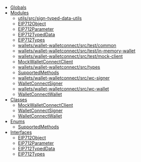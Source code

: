 * [Globals](globals.md)
* [Modules]()
  * [utils/src/sign-typed-data-utils](modules/_utils_src_sign_typed_data_utils_.md)
  * [EIP712Object](interfaces/_utils_src_sign_typed_data_utils_.eip712object.md)
  * [EIP712Parameter](interfaces/_utils_src_sign_typed_data_utils_.eip712parameter.md)
  * [EIP712TypedData](interfaces/_utils_src_sign_typed_data_utils_.eip712typeddata.md)
  * [EIP712Types](interfaces/_utils_src_sign_typed_data_utils_.eip712types.md)
  * [wallets/wallet-walletconnect/src/test/common](modules/_wallets_wallet_walletconnect_src_test_common_.md)
  * [wallets/wallet-walletconnect/src/test/in-memory-wallet](modules/_wallets_wallet_walletconnect_src_test_in_memory_wallet_.md)
  * [wallets/wallet-walletconnect/src/test/mock-client](modules/_wallets_wallet_walletconnect_src_test_mock_client_.md)
  * [MockWalletConnectClient](classes/_wallets_wallet_walletconnect_src_test_mock_client_.mockwalletconnectclient.md)
  * [wallets/wallet-walletconnect/src/types](modules/_wallets_wallet_walletconnect_src_types_.md)
  * [SupportedMethods](enums/_wallets_wallet_walletconnect_src_types_.supportedmethods.md)
  * [wallets/wallet-walletconnect/src/wc-signer](modules/_wallets_wallet_walletconnect_src_wc_signer_.md)
  * [WalletConnectSigner](classes/_wallets_wallet_walletconnect_src_wc_signer_.walletconnectsigner.md)
  * [wallets/wallet-walletconnect/src/wc-wallet](modules/_wallets_wallet_walletconnect_src_wc_wallet_.md)
  * [WalletConnectWallet](classes/_wallets_wallet_walletconnect_src_wc_wallet_.walletconnectwallet.md)
* [Classes]()
  * [MockWalletConnectClient](classes/_wallets_wallet_walletconnect_src_test_mock_client_.mockwalletconnectclient.md)
  * [WalletConnectSigner](classes/_wallets_wallet_walletconnect_src_wc_signer_.walletconnectsigner.md)
  * [WalletConnectWallet](classes/_wallets_wallet_walletconnect_src_wc_wallet_.walletconnectwallet.md)
* [Enums]()
  * [SupportedMethods](enums/_wallets_wallet_walletconnect_src_types_.supportedmethods.md)
* [Interfaces]()
  * [EIP712Object](interfaces/_utils_src_sign_typed_data_utils_.eip712object.md)
  * [EIP712Parameter](interfaces/_utils_src_sign_typed_data_utils_.eip712parameter.md)
  * [EIP712TypedData](interfaces/_utils_src_sign_typed_data_utils_.eip712typeddata.md)
  * [EIP712Types](interfaces/_utils_src_sign_typed_data_utils_.eip712types.md)